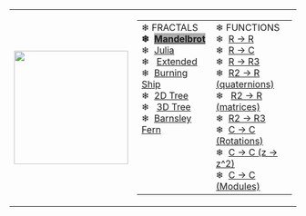 <html>
<head>
  <link rel="stylesheet" type="text/css" href="https://chefpino.github.io/fun.with.functions/css/main.css" />
</head>
  <body>
    <table>
      <tr>
        <td><img width="200" src="https://chefpino.github.io/fun/imgs/3d.png"></td>
        <td>
<table width="100%" class="navmenu"><tbody><tr>
<td valign="top">❄&nbsp;FRACTALS<br><b>❄&nbsp;&nbsp;</b><a href="https://chefpino.github.io/fun.with.functions/fractals/mandelbrot/index.html"><b style="background-color:#AAAAAA">Mandelbrot</b></a><br>❄&nbsp;&nbsp;<a href="https://chefpino.github.io/fun.with.functions/fractals/julia/index.html">Julia</a><br>❄&nbsp;&nbsp;&nbsp;<a href="https://chefpino.github.io/fun.with.functions/fractals/julia/extendedjuliasets.html">Extended</a><br>❄&nbsp;&nbsp;<a href="https://chefpino.github.io/fun.with.functions/fractals/burningship/index.html">Burning Ship</a><br>❄&nbsp;&nbsp;<a href="https://chefpino.github.io/fun.with.functions/fractals/tree/index.html">2D Tree</a><br>❄&nbsp;&nbsp;&nbsp;<a href="https://chefpino.github.io/fun.with.functions/plotmathfunctions/3d/3d.tree.html">3D Tree</a><br>❄&nbsp;&nbsp;<a href="https://chefpino.github.io/fun.with.functions/fractals/barnsley/index.html">Barnsley Fern</a></td><td valign="top">❄&nbsp;FUNCTIONS<br>❄&nbsp;&nbsp;<a href="https://chefpino.github.io/fun.with.functions/plotmathfunctions/2d/index.html">R -&gt; R</a><br>❄&nbsp;&nbsp;<a href="https://chefpino.github.io/fun.with.functions/plotmathfunctions/polar/index.html">R -&gt; C</a><br>❄&nbsp;&nbsp;<a href="https://chefpino.github.io/fun.with.functions/plotmathfunctions/3d/3d-R1toR3.html">R -&gt; R3</a><br>❄&nbsp;&nbsp;<a href="https://chefpino.github.io/fun.with.functions/plotmathfunctions/3d/3d-R2toR-q.html">R2 -&gt; R (quaternions)</a><br>❄&nbsp;&nbsp;&nbsp;<a href="https://chefpino.github.io/fun.with.functions/plotmathfunctions/3d/3d-R2toR-m.html">R2 -&gt; R (matrices)</a><br>❄&nbsp;&nbsp;<a href="https://chefpino.github.io/fun.with.functions/plotmathfunctions/3d/3d-R2toR3.html">R2 -&gt; R3</a><br>❄&nbsp;&nbsp;<a href="https://chefpino.github.io/fun.with.functions/plotmathfunctions/rotations/index.html">C -&gt; C (Rotations)</a><br>❄&nbsp;&nbsp;<a href="https://chefpino.github.io/fun.with.functions/plotmathfunctions/unitcircle/index.html">C -&gt; C (z -&gt; z^2)</a><br>❄&nbsp;&nbsp;<a href="https://chefpino.github.io/fun.with.functions/plotmathfunctions/unitcircle/modules.html">C -&gt; C (Modules)</a></td></tr></tbody></table>        </td>
      </tr>
    </table>
    
  </body>
</html>
